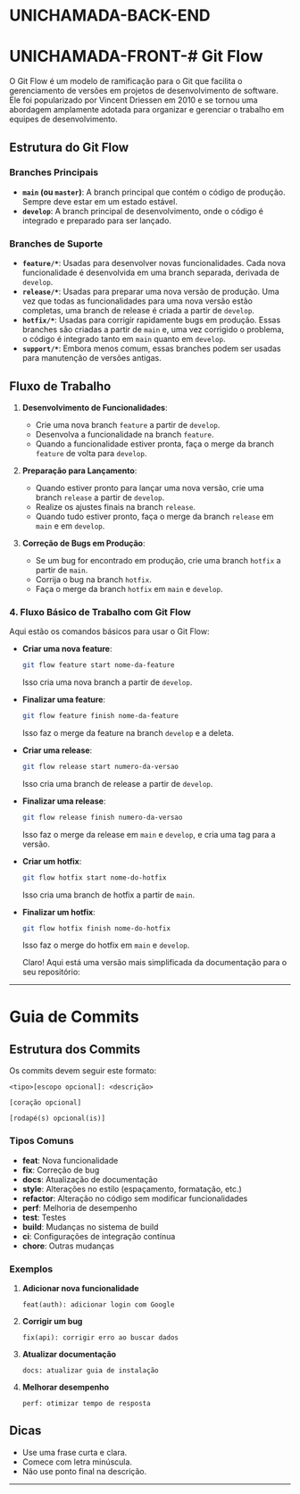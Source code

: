 # UNICHAMADA-BACK-END

# UNICHAMADA-FRONT-# Git Flow

O Git Flow é um modelo de ramificação para o Git que facilita o gerenciamento de versões em projetos de desenvolvimento de software. Ele foi popularizado por Vincent Driessen em 2010 e se tornou uma abordagem amplamente adotada para organizar e gerenciar o trabalho em equipes de desenvolvimento.

## Estrutura do Git Flow

### Branches Principais

- **`main` (ou `master`)**: A branch principal que contém o código de produção. Sempre deve estar em um estado estável.
- **`develop`**: A branch principal de desenvolvimento, onde o código é integrado e preparado para ser lançado.

### Branches de Suporte

- **`feature/*`**: Usadas para desenvolver novas funcionalidades. Cada nova funcionalidade é desenvolvida em uma branch separada, derivada de `develop`.
- **`release/*`**: Usadas para preparar uma nova versão de produção. Uma vez que todas as funcionalidades para uma nova versão estão completas, uma branch de release é criada a partir de `develop`.
- **`hotfix/*`**: Usadas para corrigir rapidamente bugs em produção. Essas branches são criadas a partir de `main` e, uma vez corrigido o problema, o código é integrado tanto em `main` quanto em `develop`.
- **`support/*`**: Embora menos comum, essas branches podem ser usadas para manutenção de versões antigas.

## Fluxo de Trabalho

1. **Desenvolvimento de Funcionalidades**:
   - Crie uma nova branch `feature` a partir de `develop`.
   - Desenvolva a funcionalidade na branch `feature`.
   - Quando a funcionalidade estiver pronta, faça o merge da branch `feature` de volta para `develop`.

2. **Preparação para Lançamento**:
   - Quando estiver pronto para lançar uma nova versão, crie uma branch `release` a partir de `develop`.
   - Realize os ajustes finais na branch `release`.
   - Quando tudo estiver pronto, faça o merge da branch `release` em `main` e em `develop`.

3. **Correção de Bugs em Produção**:
   - Se um bug for encontrado em produção, crie uma branch `hotfix` a partir de `main`.
   - Corrija o bug na branch `hotfix`.
   - Faça o merge da branch `hotfix` em `main` e `develop`.


### 4. Fluxo Básico de Trabalho com Git Flow
Aqui estão os comandos básicos para usar o Git Flow:
- **Criar uma nova feature**:
  ```bash
  git flow feature start nome-da-feature
  ```
  Isso cria uma nova branch a partir de `develop`.
- **Finalizar uma feature**:
  ```bash
  git flow feature finish nome-da-feature
  ```
  Isso faz o merge da feature na branch `develop` e a deleta.
- **Criar uma release**:
  ```bash
  git flow release start numero-da-versao
  ```
  Isso cria uma branch de release a partir de `develop`.
- **Finalizar uma release**:
  ```bash
  git flow release finish numero-da-versao
  ```
  Isso faz o merge da release em `main` e `develop`, e cria uma tag para a versão.
- **Criar um hotfix**:
  ```bash
  git flow hotfix start nome-do-hotfix
  ```
  Isso cria uma branch de hotfix a partir de `main`.
- **Finalizar um hotfix**:
  ```bash
  git flow hotfix finish nome-do-hotfix
  ```
  Isso faz o merge do hotfix em `main` e `develop`.

  Claro! Aqui está uma versão mais simplificada da documentação para o seu repositório:

---

# Guia de Commits

## Estrutura dos Commits

Os commits devem seguir este formato:

```
<tipo>[escopo opcional]: <descrição>

[coração opcional]

[rodapé(s) opcional(is)]
```

### Tipos Comuns

- **feat**: Nova funcionalidade
- **fix**: Correção de bug
- **docs**: Atualização de documentação
- **style**: Alterações no estilo (espaçamento, formatação, etc.)
- **refactor**: Alteração no código sem modificar funcionalidades
- **perf**: Melhoria de desempenho
- **test**: Testes
- **build**: Mudanças no sistema de build
- **ci**: Configurações de integração contínua
- **chore**: Outras mudanças

### Exemplos

1. **Adicionar nova funcionalidade**

   ```
   feat(auth): adicionar login com Google
   ```

2. **Corrigir um bug**

   ```
   fix(api): corrigir erro ao buscar dados
   ```

3. **Atualizar documentação**

   ```
   docs: atualizar guia de instalação
   ```

4. **Melhorar desempenho**

   ```
   perf: otimizar tempo de resposta
   ```

## Dicas

- Use uma frase curta e clara.
- Comece com letra minúscula.
- Não use ponto final na descrição.

---


